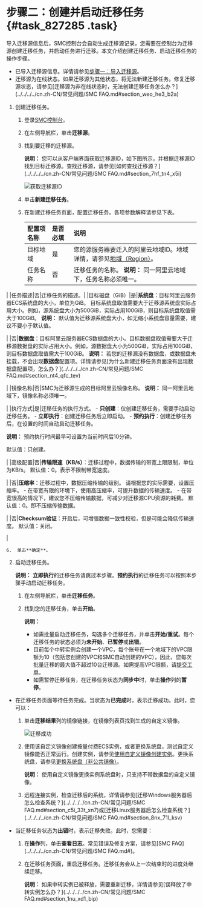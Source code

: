 # 步骤二：创建并启动迁移任务 {#task_827285 .task}

导入迁移源信息后，SMC控制台会自动生成迁移源记录，您需要在控制台为迁移源创建迁移任务，并启动任务进行迁移。本文介绍创建迁移任务、启动迁移任务的操作步骤。

-   已导入迁移源信息。详情请参见[步骤一：导入迁移源](cn.zh-CN/用户指南/步骤一：导入迁移源.md#)。
-   迁移源为在线状态。如果迁移源为其他状态，将无法新建迁移任务。修复迁移源状态，请参见[迁移源为非在线状态时，无法创建迁移任务怎么办？](../../../../cn.zh-CN/常见问题/SMC FAQ.md#section_weo_he3_b2a)

1.  创建迁移任务。 
    1.  登录[SMC控制台](https://smc.console.aliyun.com/)。
    2.  在左侧导航栏，单击**迁移源**。
    3.  找到要迁移的迁移源。 

        **说明：** 您可以从客户端界面获取迁移源ID，如下图所示，并根据迁移源ID找到目标迁移源。查找迁移源，请参见[如何查找迁移源？](../../../../cn.zh-CN/常见问题/SMC FAQ.md#section_7hf_tn4_x5i)

        ![获取迁移源ID](http://static-aliyun-doc.oss-cn-hangzhou.aliyuncs.com/assets/img/668922/156343513550022_zh-CN.png)

    4.  单击**新建迁移任务**。
    5.  在新建迁移任务页面，配置迁移任务。各项参数解释请参见下表。 

        |配置项名称|是否必填|说明|
        |:----|:---|:-|
        |目标地域|是|您的源服务器要迁入的阿里云地域ID。地域详情，请参见[地域（Region）](../../../../cn.zh-CN/通用参考/地域和可用区.md#section_ug5_k5k_xdb)。|
        |任务名称|否|迁移任务的名称。 **说明：** 同一阿里云地域下，任务名称必须唯一。

 |
        |任务描述|否|迁移任务的描述。|
        |目标磁盘（GiB）|是|**系统盘**：目标阿里云服务器ECS系统盘的大小，单位为GiB。 目标系统盘取值需要大于迁移源系统盘实际占用大小。例如，源系统盘大小为500GiB，实际占用100GiB，则目标系统盘取值需大于100GiB。 **说明：** 默认值为迁移源系统盘大小，如无缩小系统盘容量需要，建议不要小于默认值。

 |
        |否|**数据盘**：目标阿里云服务器ECS数据盘的大小。目标数据盘取值需要大于迁移源数据盘的实际占用大小。例如，源数据盘大小为500GiB，实际占用100GiB，则目标数据盘取值需大于100GiB。 **说明：** 若您的迁移源没有数据盘，或数据盘未挂载，不会出现**数据盘**配置项。详情请参见[为什么新建迁移任务页面没有出现数据盘配置项，怎么办？](../../../../cn.zh-CN/常见问题/SMC FAQ.md#section_nt4_qfc_tev)

 |
        |镜像名称|否|SMC为迁移源生成的目标阿里云镜像名称。 **说明：** 同一阿里云地域下，镜像名称必须唯一。

 |
        |执行方式|是|迁移任务的执行方式。         -   **只创建**：仅创建迁移任务，需要手动启动迁移任务。
        -   **立即执行**：创建迁移任务后立即启动。
        -   **预约执行**：创建迁移任务后，在设置的时间自动启动迁移任务。

**说明：** 预约执行时间最早可设置为当前时间后10分钟。

 默认值：只创建。

 |
        |高级配置|否|**传输限速（KB/s）**：迁移过程中，数据传输的带宽上限限制，单位为KB/s。 默认值：0。表示不限制带宽速度。

 |
        |否|**压缩率**：迁移过程中，数据压缩传输的级别。 请根据您的实际需要，设置压缩率。         -   在带宽有限的环境下，使用高压缩率，可提升数据的传输速度。
        -   在带宽很高的情况下，建议您不压缩传输数据，可减少对迁移源CPU资源的耗费。
 默认值：0。即不压缩传输数据。

 |
        |否|**Checksum验证**：开启后，可增强数据一致性校验，但是可能会降低传输速度。 默认值：关闭。

 |

    6.  单击**确定**。
2.  启动迁移任务。 

    **说明：** **立即执行**的迁移任务请跳过本步骤。**预约执行**的迁移任务可以按照本步骤手动启动迁移任务。

    1.  在左侧导航栏，单击**迁移任务**。
    2.  找到您的迁移任务，单击**开始**。 

        **说明：** 

        -   如需批量启动迁移任务，勾选多个迁移任务，并单击**开始/重试**。每个迁移任务的状态必须为**未开始**、**已暂停**或**出错**。
        -   目前每个中转实例会创建一个VPC，每个账号在一个地域下的VPC限额为10（包括您创建的VPC和SMC自动创建的VPC），因此，您每次批量迁移的最大值不超过10台迁移源。如需提高VPC限额，请[提交工单](https://workorder.console.aliyun.com/#/ticket/list/)。
        -   如需暂停迁移任务，在迁移任务状态为**同步中**时，单击**操作**列的**暂停**。

-   在迁移任务页面等待任务完成。当状态为**已完成**时，表示迁移成功。此时，您可以：
    1.  单击**迁移结果**列的镜像链接，在镜像列表页找到生成的自定义镜像。

        ![迁移成功](http://static-aliyun-doc.oss-cn-hangzhou.aliyuncs.com/assets/img/668922/156343513550024_zh-CN.png)

    2.  使用该自定义镜像创建按量付费ECS实例，或者更换系统盘，测试自定义镜像能否正常运行。创建实例，请参见[使用自定义镜像创建实例](../../../../cn.zh-CN/实例/创建实例/使用自定义镜像创建实例.md#)。更换系统盘，请参见[更换系统盘（非公共镜像）](../../../../cn.zh-CN/块存储/云盘/更换系统盘/更换系统盘（非公共镜像）.md#)。

        **说明：** 使用自定义镜像更换实例系统盘时，只支持不带数据盘的自定义镜像。

    3.  远程连接实例，检查迁移后的系统，详情请参见[迁移Windows服务器后怎么检查系统？](../../../../cn.zh-CN/常见问题/SMC FAQ.md#section_c5i_33t_xn7)或[迁移Linux服务器后怎么检查系统？](../../../../cn.zh-CN/常见问题/SMC FAQ.md#section_8nx_71l_ksv)
-   当迁移任务状态为**出错**时，表示迁移失败。此时，您需要：
    1.  在**操作**列，单击**查看日志**。常见错误及修复方案，请参见[SMC FAQ](../../../../cn.zh-CN/常见问题/SMC FAQ.md#)。
    2.  在迁移任务页面，重启迁移任务。迁移任务会从上一次结束时的进度处继续迁移。

        **说明：** 如果中转实例已被释放，需要重新迁移，详情请参见[误释放了中转实例怎么办？](../../../../cn.zh-CN/常见问题/SMC FAQ.md#section_1nu_xd1_bip)


